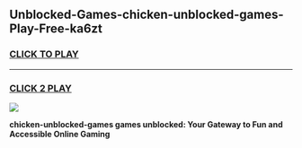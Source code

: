 
## Unblocked-Games-chicken-unblocked-games-Play-Free-ka6zt
<h3>
<a href="https://premium76.site?title=chicken-unblocked-games&ref=19M">CLICK TO PLAY</a></h3>
<hr>

<h3>
<a href="https://premium76.site?title=chicken-unblocked-games&ref=19M">CLICK 2 PLAY</a>
  
</h3>

<a href="https://premium76.site?title=chicken-unblocked-games&ref=19M"><img src="https://clearcache.store/games.png"></a>


**chicken-unblocked-games games unblocked: Your Gateway to Fun and Accessible Online Gaming**
